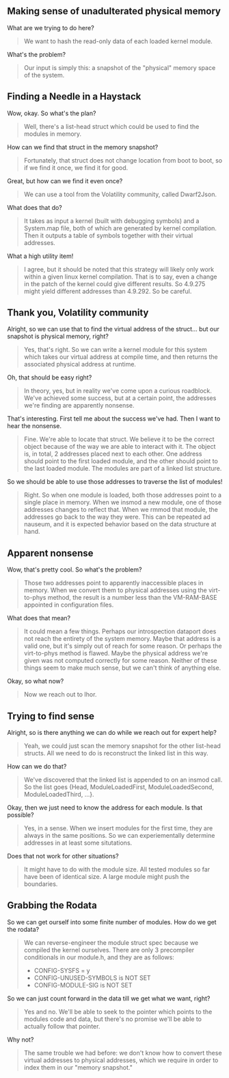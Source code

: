 ## Making sense of unadulterated physical memory

What are we trying to do here?
> We want to hash the read-only data of each loaded kernel module.

What's the problem?
> Our input is simply this: a snapshot of the "physical" memory space of the system.

## Finding a Needle in a Haystack

Wow, okay. So what's the plan?
> Well, there's a list-head struct which could be used to find the modules in memory.

How can we find that struct in the memory snapshot?
> Fortunately, that struct does not change location from boot to boot, so if we find it once, we find it for good.

Great, but how can we find it even once?
> We can use a tool from the Volatility community, called Dwarf2Json.

What does that do?
> It takes as input a kernel (built with debugging symbols) and a System.map
> file, both of which are generated by kernel compilation. Then it outputs a
> table of symbols together with their virtual addresses.

What a high utility item!
> I agree, but it should be noted that this strategy will likely only work
> within a given linux kernel compilation. That is to say, even a change in the
> patch of the kernel could give different results. So 4.9.275 might yield
> different addresses than 4.9.292. So be careful.

## Thank you, Volatility community

Alright, so we can use that to find the virtual address of the struct... but our snapshot is physical memory, right?
> Yes, that's right. So we can write a kernel module for this system which
> takes our virtual address at compile time, and then returns the associated
> physical address at runtime.

Oh, that should be easy right?
> In theory, yes, but in reality we've come upon a curious roadblock. We've
> achieved some success, but at a certain point, the addresses we're finding
> are apparently nonsense.

That's interesting. First tell me about the success we've had. Then I want to hear the nonsense.
> Fine. We're able to locate that struct. We believe it to be the correct
> object because of the way we are able to interact with it. The object is, in
> total, 2 addresses placed next to each other. One address should point to the
> first loaded module, and the other should point to the last loaded module.
> The modules are part of a linked list structure.

So we should be able to use those addresses to traverse the list of modules!
> Right. So when one module is loaded, both those addresses point to a single
> place in memory. When we insmod a new module, one of those addresses changes
> to reflect that. When we rmmod that module, the addresses go back to the way
> they were. This can be repeated ad nauseum, and it is expected behavior based
> on the data structure at hand.

## Apparent nonsense

Wow, that's pretty cool. So what's the problem?
> Those two addresses point to apparently inaccessible places in memory. When
> we convert them to physical addresses using the virt-to-phys method, the
> result is a number less than the VM-RAM-BASE appointed in configuration
> files.

What does that mean?
> It could mean a few things. Perhaps our introspection dataport does not reach
> the entirety of the system memory. Maybe that address is a valid one, but
> it's simply out of reach for some reason. Or perhaps the virt-to-phys method
> is flawed. Maybe the physical address we're given was not computed correctly
> for some reason. Neither of these things seem to make much sense, but we
> can't think of anything else.

Okay, so what now?
> Now we reach out to Ihor.

## Trying to find sense
Alright, so is there anything we can do while we reach out for expert help?
> Yeah, we could just scan the memory snapshot for the other list-head structs.
> All we need to do is reconstruct the linked list in this way.

How can we do that?
> We've discovered that the linked list is appended to on an insmod call. So
> the list goes {Head, ModuleLoadedFirst, ModuleLoadedSecond,
> ModuleLoadedThird, ...}.

Okay, then we just need to know the address for each module. Is that possible?
> Yes, in a sense. When we insert modules for the first time, they are always
> in the same positions. So we can experiementally determine addresses in at
> least some situtations.

Does that not work for other situations?
> It might have to do with the module size. All tested modules so far have been
> of identical size. A large module might push the boundaries.

## Grabbing the Rodata
So we can get ourself into some finite number of modules. How do we get the rodata?
> We can reverse-engineer the module struct spec because we compiled the kernel
> ourselves. There are only 3 precompiler conditionals in our module.h, and
> they are as follows:
> * CONFIG-SYSFS = y
> * CONFIG-UNUSED-SYMBOLS is NOT SET
> * CONFIG-MODULE-SIG is NOT SET

So we can just count forward in the data till we get what we want, right?
> Yes and no. We'll be able to seek to the pointer which points to the modules
> code and data, but there's no promise we'll be able to actually follow that
> pointer.

Why not?
> The same trouble we had before: we don't know how to convert these virtual
> addresses to physical addresses, which we require in order to index them in
> our "memory snapshot."
